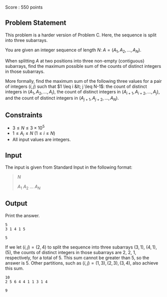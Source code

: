 Score : $550$ points

## Problem Statement

This problem is a harder version of Problem C. Here, the sequence is split into three subarrays.

You are given an integer sequence of length $N$: $A = (A_1, A_2, \ldots, A_N)$.

When splitting $A$ at two positions into three non-empty (contiguous) subarrays, find the maximum possible sum of the counts of distinct integers in those subarrays.

More formally, find the maximum sum of the following three values for a pair of integers $(i,j)$ such that $1 \leq i &lt; j \leq N-1$: the count of distinct integers in $(A_1, A_2, \ldots, A_i)$, the count of distinct integers in $(A_{i+1},A_{i+2},\ldots,A_j)$, and the count of distinct integers in $(A_{j+1},A_{j+2},\ldots,A_{N})$.

## Constraints

- $3 \leq N \leq 3 \times 10^5$
- $1 \leq A_i \leq N$ ($1 \leq i \leq N$)
- All input values are integers.

## Input

The input is given from Standard Input in the following format:

> $N$
> 
> $A_1$ $A_2$ $\ldots$ $A_N$

## Output

Print the answer.

```input1
5
3 1 4 1 5
```

```output1
5
```

If we let $(i,j) = (2,4)$ to split the sequence into three subarrays $(3,1)$, $(4,1)$, $(5)$, the counts of distinct integers in those subarrays are $2$, $2$, $1$, respectively, for a total of $5$. This sum cannot be greater than $5$, so the answer is $5$. Other partitions, such as $(i,j) = (1,3), (2,3), (3,4)$, also achieve this sum.

```input2
10
2 5 6 4 4 1 1 3 1 4
```

```output2
9
```